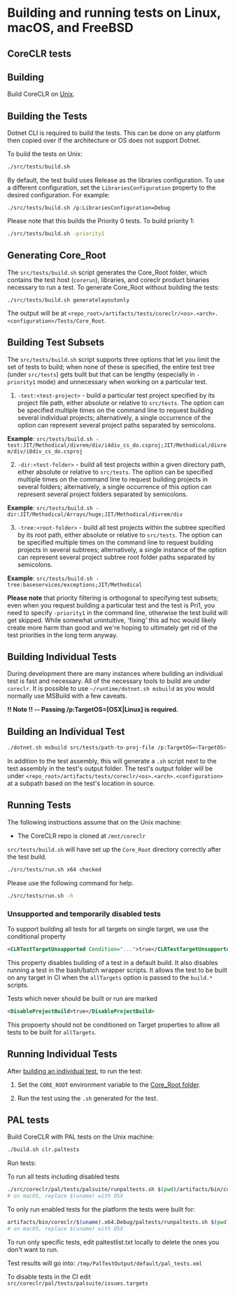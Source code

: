 Building and running tests on Linux, macOS, and FreeBSD
======================================================

CoreCLR tests
-------------

## Building

Build CoreCLR on [Unix](../../building/coreclr/linux-instructions.md).

## Building the Tests

Dotnet CLI is required to build the tests. This can be done on any platform then copied over if the architecture or OS does not support Dotnet.

To build the tests on Unix:

```sh
./src/tests/build.sh
```

By default, the test build uses Release as the libraries configuration. To use a different configuration, set the `LibrariesConfiguration` property to the desired configuration. For example:

```
./src/tests/build.sh /p:LibrariesConfiguration=Debug
```

Please note that this builds the Priority 0 tests. To build priority 1:

```sh
./src/tests/build.sh -priority1
```

## Generating Core_Root

The `src/tests/build.sh` script generates the Core_Root folder, which contains the test host (`corerun`), libraries, and coreclr product binaries necessary to run a test. To generate Core_Root without building the tests:

```
./src/tests/build.sh generatelayoutonly
```

The output will be at `<repo_root>/artifacts/tests/coreclr/<os>.<arch>.<configuration>/Tests/Core_Root`.

## Building Test Subsets

The `src/tests/build.sh` script supports three options that let you limit the set of tests to build;
when none of these is specified, the entire test tree (under `src/tests`) gets built but that can be
lengthy (especially in `-priority1` mode) and unnecessary when working on a particular test.

1) `-test:<test-project>` - build a particular test project specified by its project file path,
either absolute or relative to `src/tests`. The option can be specified multiple times on the command
line to request building several individual projects; alternatively, a single occurrence of the option
can represent several project paths separated by semicolons.

**Example**: `src/tests/build.sh -test:JIT/Methodical/divrem/div/i4div_cs_do.csproj;JIT/Methodical/divrem/div/i8div_cs_do.csproj`

2) `-dir:<test-folder>` - build all test projects within a given directory path, either absolute
or relative to `src/tests`. The option can be specified multiple times on the command line to request
building projects in several folders; alternatively, a single occurrence of this option can represent
several project folders separated by semicolons.

**Example**: `src/tests/build.sh -dir:JIT/Methodical/Arrays/huge;JIT/Methodical/divrem/div`

3) `-tree:<root-folder>` - build all test projects within the subtree specified by its root path,
either absolute or relative to `src/tests`. The option can be specified multiple times on the command
line to request building projects in several subtrees; alternatively, a single instance of the option
can represent several project subtree root folder paths separated by semicolons.

**Example**: `src/tests/build.sh -tree:baseservices/exceptions;JIT/Methodical`

**Please note** that priority filtering is orthogonal to specifying test subsets; even when you request
building a particular test and the test is Pri1, you need to specify `-priority1` in the command line,
otherwise the test build will get skipped. While somewhat unintuitive, 'fixing' this ad hoc would likely
create more harm than good and we're hoping to ultimately get rid of the test priorities in the long term
anyway.

## Building Individual Tests

During development there are many instances where building an individual test is fast and necessary. All of the necessary tools to build are under `coreclr`. It is possible to use `~/runtime/dotnet.sh msbuild` as you would normally use MSBuild with a few caveats.

**!! Note !! -- Passing /p:TargetOS=[OSX|Linux] is required.**

## Building an Individual Test

```sh
./dotnet.sh msbuild src/tests/path-to-proj-file /p:TargetOS=<TargetOS> /p:Configuration=<BuildType>
```

In addition to the test assembly, this will generate a `.sh` script next to the test assembly in the test's output folder. The test's output folder will be under `<repo_root>/artifacts/tests/coreclr/<os>.<arch>.<configuration>` at a subpath based on the test's location in source.

## Running Tests

The following instructions assume that on the Unix machine:
- The CoreCLR repo is cloned at `/mnt/coreclr`

`src/tests/build.sh` will have set up the `Core_Root` directory correctly after the test build.

```sh
./src/tests/run.sh x64 checked
```

Please use the following command for help.

```sh
./src/tests/run.sh -h
```

### Unsupported and temporarily disabled tests

To support building all tests for all targets on single target, we use
the conditional property

```xml
<CLRTestTargetUnsupported Condition="...">true</CLRTestTargetUnsupported>
```

This property disables building of a test in a default build. It also
disables running a test in the bash/batch wrapper scripts. It allows the
test to be built on any target in CI when the `allTargets` option is
passed to the `build.*` scripts.

Tests which never should be built or run are marked

```xml
<DisableProjectBuild>true</DisableProjectBuild>
```

This propoerty should not be conditioned on Target properties to allow
all tests to be built for `allTargets`.

## Running Individual Tests

After [building an individual test](#building-individual-tests), to run the test:

1) Set the `CORE_ROOT` environment variable to the [Core_Root folder](#generating-core_root).

2) Run the test using the `.sh` generated for the test.

PAL tests
---------

Build CoreCLR with PAL tests on the Unix machine:

```sh
./build.sh clr.paltests
```

Run tests:

To run all tests including disabled tests
```sh
./src/coreclr/pal/tests/palsuite/runpaltests.sh $(pwd)/artifacts/bin/coreclr/$(uname).x64.Debug/paltests
# on macOS, replace $(uname) with OSX
```
To only run enabled tests for the platform the tests were built for:
```sh
artifacts/bin/coreclr/$(uname).x64.Debug/paltests/runpaltests.sh $(pwd)/artifacts/bin/coreclr/$(uname).x64.Debug/paltests
# on macOS, replace $(uname) with OSX
```
To run only specific tests, edit paltestlist.txt locally to delete the ones you don't want to run.

Test results will go into: `/tmp/PalTestOutput/default/pal_tests.xml`

To disable tests in the CI edit
`src/coreclr/pal/tests/palsuite/issues.targets`
